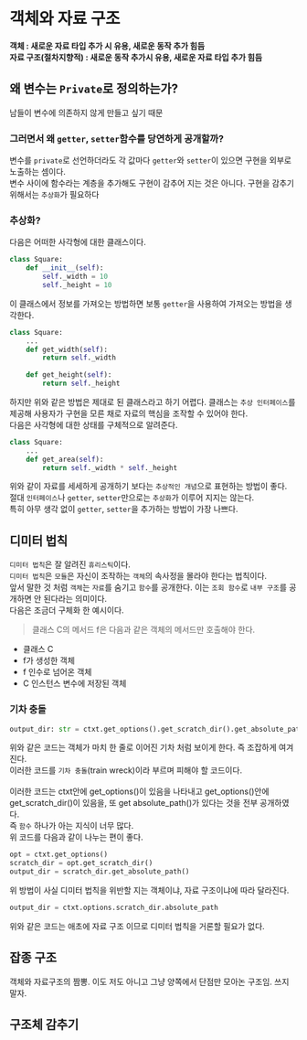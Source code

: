 # 객체와 자료 구조
__객체 : 새로운 자료 타입 추가 시 유용, 새로운 동작 추가 힘듬__<br/>
__자료 구조(절차지향적) : 새로운 동작 추가시 유용, 새로운 자료 타입 추가 힘듬__

## 왜 변수는 `Private`로 정의하는가?
남들이 변수에 의존하지 않게 만들고 싶기 때문
### 그러면서 왜 `getter`, `setter`함수를 당연하게 공개할까?
변수를 `private`로 선언하더라도 각 값마다 `getter`와 `setter`이 있으면 구현을 외부로 노출하는 셈이다.<br/>
변수 사이에 함수라는 계층을 추가해도 구현이 감추어 지는 것은 아니다. 구현을 감추기 위해서는 `추상화`가 필요하다

### 추상화?
다음은 어떠한 사각형에 대한 클래스이다.
```python
class Square:
    def __init__(self):
        self._width = 10
        self._height = 10
```
이 클래스에서 정보를 가져오는 방법하면 보통 `getter`을 사용하여 가져오는 방법을 생각한다.
```python
class Square:
    ...
    def get_width(self):
        return self._width
        
    def get_height(self):
        return self._height
```
하지만 위와 같은 방법은 제대로 된 클래스라고 하기 어렵다. 클래스는 `추상 인터페이스`를 제공해 사용자가 구현을 모른 채로 자료의 핵심을 조작할 수 있어야 한다.<br/>
다음은 사각형에 대한 상태를 구체적으로 알려준다.
```python
class Square:
    ...
    def get_area(self):
        return self._width * self._height
```
위와 같이 자료를 세세하게 공개하기 보다는 `추상적인 개념`으로 표현하는 방법이 좋다. <br/>
절대 `인터페이스`나 `getter`, `setter`만으로는 `추상화`가 이루어 지지는 않는다.<br/>
특히 아무 생각 없이 `getter`, `setter`을 추가하는 방법이 가장 나쁘다.

## 디미터 법칙
`디미터 법칙`은 잘 알려진 `휴리스틱`이다. <br/>
`디미터 법칙`은 `모듈`은 자신이 조작하는 `객체`의 속사정을 몰라야 한다는 법칙이다.<br/>
앞서 말한 것 처럼 `객체`는 `자료`를 숨기고 `함수`를 공개한다. 이는 `조회 함수`로 `내부 구조`를 공개하면 안 된다라는 의미이다.<br/>
다음은 조금더 구체화 한 예시이다.
> 클래스 C의 메서드 f은 다음과 같은 객체의 메서드만 호출해야 한다.
- 클래스 C
- f가 생성한 객체
- f 인수로 넘어온 객체
- C 인스턴스 변수에 저장된 객체

### 기차 충돌
```python
output_dir: str = ctxt.get_options().get_scratch_dir().get_absolute_path()
```
위와 같은 코드는 객체가 마치 한 줄로 이어진 기차 처럼 보이게 한다. 즉 조잡하게 여겨진다.<br/>
이러한 코드를 `기차 충돌`(train wreck)이라 부르며 피해야 할 코드이다.<br/>
<br/>
이러한 코드는 ctxt안에 get_options()이 있음을 나타내고 get_options()안에 get_scratch_dir()이 있음을, 또 get absolute_path()가 있다는 것을 전부 공개하였다.<br/>
즉 `함수` 하나가 아는 지식이 너무 많다.
<br/>
위 코드를 다음과 같이 나누는 편이 좋다.
```python
opt = ctxt.get_options()
scratch_dir = opt.get_scratch_dir()
output_dir = scratch_dir.get_absolute_path()
```

위 방법이 사실 디미터 법칙을 위반할 지는 객체이냐, 자료 구조이냐에 따라 달라진다.
```python
output_dir = ctxt.options.scratch_dir.absolute_path
```
위와 같은 코드는 애초에 자료 구조 이므로 디미터 법칙을 거론할 필요가 없다.

## 잡종 구조
객체와 자료구조의 짬뽕. 이도 저도 아니고 그냥 양쪽에서 단점만 모아논 구조임. 쓰지 말자.

## 구조체 감추기
